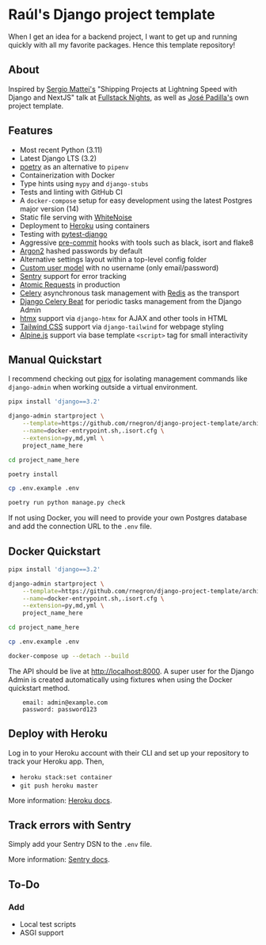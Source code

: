 # Raúl's Django project template

When I get an idea for a backend project, I want to get up and running quickly with all my favorite packages. Hence this template repository!

## About

Inspired by [Sergio Mattei's](https://twitter.com/matteing) "Shipping Projects at Lightning Speed with Django and NextJS" talk at [Fullstack Nights](https://twitter.com/rucury/status/1207092925542342656), as well as [José Padilla's](https://github.com/jpadilla/django-project-template) own project template.

## Features

* Most recent Python (3.11)
* Latest Django LTS (3.2)
* [poetry](https://python-poetry.org/) as an alternative to `pipenv`
* Containerization with Docker
* Type hints using `mypy` and `django-stubs`
* Tests and linting with GitHub CI
* A `docker-compose` setup for easy development using the latest Postgres major version (14)
* Static file serving with [WhiteNoise](http://whitenoise.evans.io/en/stable/)
* Deployment to [Heroku](https://dashboard.heroku.com/) using containers
* Testing with [pytest-django](https://pytest-django.readthedocs.io/en/latest/index.html)
* Aggressive [pre-commit](https://pre-commit.com/) hooks with tools such as black, isort and flake8
* [Argon2](https://docs.djangoproject.com/en/3.2/topics/auth/passwords/#using-argon2-with-django) hashed passwords by default
* Alternative settings layout within a top-level config folder
* [Custom user model](https://docs.djangoproject.com/en/3.2/topics/auth/customizing/#auth-custom-user) with no username (only email/password)
* [Sentry](https://sentry.io) support for error tracking
* [Atomic Requests](https://docs.djangoproject.com/en/3.2/ref/settings/#atomic-requests) in production
* [Celery](https://docs.celeryproject.org/en/stable/index.html) asynchronous task management with [Redis](https://redis.io) as the transport
* [Django Celery Beat](https://django-celery-beat.readthedocs.io/en/latest/) for periodic tasks management from the Django Admin
* [htmx](https://htmx.org/) support via `django-htmx` for AJAX and other tools in HTML
* [Tailwind CSS](https://tailwindcss.com/) support via `django-tailwind` for webpage styling
* [Alpine.js](https://alpinejs.dev/) support via base template `<script>` tag for small interactivity

## Manual Quickstart

I recommend checking out [pipx](https://github.com/pipxproject/pipx) for isolating management commands like `django-admin` when working outside a virtual environment.


```bash
pipx install 'django==3.2'
```

```bash
django-admin startproject \
    --template=https://github.com/rnegron/django-project-template/archive/main.zip \
    --name=docker-entrypoint.sh,.isort.cfg \
    --extension=py,md,yml \
    project_name_here
```

```bash
cd project_name_here
```

```bash
poetry install
```

```bash
cp .env.example .env
```

```bash
poetry run python manage.py check
```

If not using Docker, you will need to provide your own Postgres database and add the connection URL to the `.env` file.


## Docker Quickstart

```bash
pipx install 'django==3.2'
```

```bash
django-admin startproject \
    --template=https://github.com/rnegron/django-project-template/archive/main.zip \
    --name=docker-entrypoint.sh,.isort.cfg \
    --extension=py,md,yml \
    project_name_here
```

```bash
cd project_name_here
```

```bash
cp .env.example .env
```

```bash
docker-compose up --detach --build
```

The API should be live at [http://localhost:8000](http//localhost:8000). A super user for the Django Admin is created automatically using fixtures when using the Docker quickstart method.

```
    email: admin@example.com
    password: password123
```
## Deploy with Heroku

Log in to your Heroku account with their CLI and set up your repository to track your Heroku app. Then,

* `heroku stack:set container`
* `git push heroku master`

More information: [Heroku docs](https://devcenter.heroku.com/articles/build-docker-images-heroku-yml).

## Track errors with Sentry

Simply add your Sentry DSN to the `.env` file.

More information: [Sentry docs](https://sentry.io/for/django/).


## To-Do

### Add
- Local test scripts
- ASGI support
